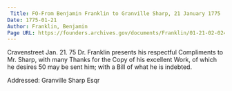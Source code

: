 ```yaml
---
 Title: FO-From Benjamin Franklin to Granville Sharp, 21 January 1775
Date: 1775-01-21
Author: Franklin, Benjamin
Page URL: https://founders.archives.gov/documents/Franklin/01-21-02-0245
---
```


Cravenstreet Jan. 21. 75
Dr. Franklin presents his respectful Compliments to Mr. Sharp, with many Thanks for the Copy of his excellent Work, of which he desires 50 may be sent him; with a Bill of what he is indebted.
 
Addressed: Granville Sharp Esqr

